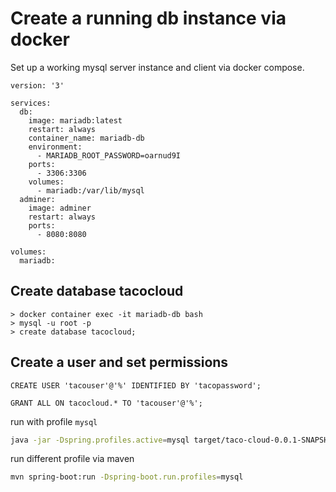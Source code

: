 # Create a running db instance via docker

Set up a working mysql server instance and client via docker compose.

```docker
version: '3'

services:
  db:
    image: mariadb:latest
    restart: always
    container_name: mariadb-db
    environment:
      - MARIADB_ROOT_PASSWORD=oarnud9I
    ports:
      - 3306:3306
    volumes:
      - mariadb:/var/lib/mysql
  adminer:
    image: adminer
    restart: always
    ports:
      - 8080:8080

volumes:
  mariadb:
```

## Create database tacocloud

```docker
> docker container exec -it mariadb-db bash
> mysql -u root -p
> create database tacocloud;
```

## Create a user and set permissions

```shell
CREATE USER 'tacouser'@'%' IDENTIFIED BY 'tacopassword';

GRANT ALL ON tacocloud.* TO 'tacouser'@'%';
```

run with profile `mysql`

```bash
java -jar -Dspring.profiles.active=mysql target/taco-cloud-0.0.1-SNAPSHOT.jar
```

run different profile via maven

```bash
mvn spring-boot:run -Dspring-boot.run.profiles=mysql
```
